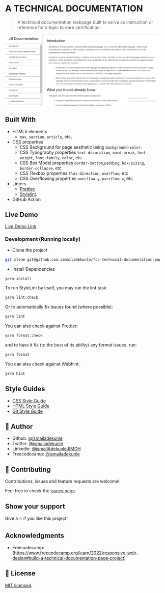 # A TECHNICAL DOCUMENTATION

> A technical documentation webpage built to serve as instruction or reference for a topic to earn certification.

![screenshot](./app_screenshot.png)

## Built With

- HTML5 elements
  - `nav`, `section`, `article`, etc.
- CSS properties
  - CSS Background for page aesthetic using
    `background-color`.
  - CSS Typography properties
    `text-decoration`, `word-break`, `font-weight`, `font-family`, `color`, etc
  - CSS Box Model properties
    `border-bottom`,`padding`, `box-sizing`, `border-collapse`, etc
  - CSS Flexbox properties
    `flex-direction`, `overflow`, etc
  - CSS Overflowing properties `overflow-y`, `overflow-x`, etc
- Linters
  - [Prettier](https://prettier.io/),
  - [Stylelint](https://stylelint.io/).
- GitHub Action

## Live Demo

[Live Demo Link](https://technical-documentation-page-ismail.netlify.app/)

### Development (Running locally)

- Clone the project

```bash
git clone git@github.com:ismailadekunle/fcc-technical-documentation-page.git

```

- Install Dependencies

```bash
yarn install
```

To run StyleLint by itself, you may run the lint task:

```bash
yarn lint:check
```

Or to automatically fix issues found (where possible):

```bash
yarn lint
```

You can also check against Prettier:

```bash
yarn format:check
```

and to have it fix (to the best of its ability) any format issues, run:

```bash
yarn format
```

You can also check against Webhint:

```bash
yarn hint
```

## Style Guides

- [CSS Style Guide](http://udacity.github.io/frontend-nanodegree-styleguide/css.html)
- [HTML Style Guide](http://udacity.github.io/frontend-nanodegree-styleguide/index.html)
- [Git Style Guide](https://udacity.github.io/git-styleguide/)

## 👤 Author

- Github: [@ismailadekunle](https://github.com/ismailadekunle)
- Twitter: [@ismailadekunle](https://twitter.com/ismailadekunle)
- Linkedin: [@ismailAdekunleJIMOH](https://www.linkedin.com/in/ismailAdekunleJIMOH/)
- Freecodecamp: [@ismailadekunle](https://www.freecodecamp.org/ismailadekunle)

## 🤝 Contributing

Contributions, issues and feature requests are welcome!

Feel free to check the [issues page](../../issues).

## Show your support

Give a ⭐️ if you like this project!

## Acknowledgments

- Freecodecamp: (https://www.freecodecamp.org/learn/2022/responsive-web-design#build-a-technical-documentation-page-project)

## 📝 License

[MIT licensed](./LICENSE).
